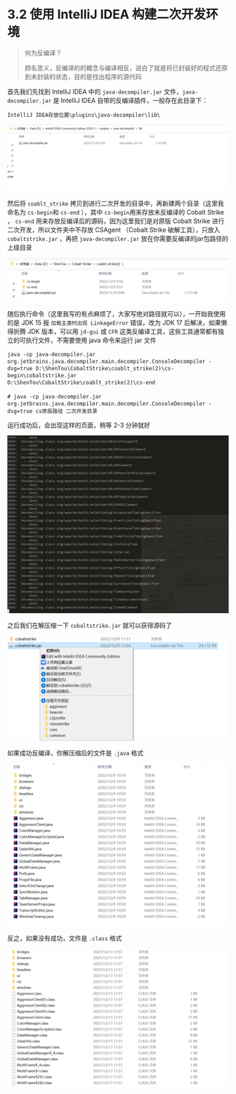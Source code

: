 # 3.2 使用 IntelliJ IDEA 构建二次开发环境

> 何为反编译？
>
> 顾名思义，反编译的的概念与编译相反，说白了就是将已封装好的程式还原到未封装的状态，目的是找出程序的源代码

首先我们先找到 IntelliJ IDEA 中的 `java-decompiler.jar` 文件，`java-decompiler.jar` 是 IntelliJ IDEA 自带的反编译插件，一般存在此目录下：

```
IntelliJ IDEA存放位置\plugins\java-decompiler\lib\
```

![](https://raw.githubusercontent.com/XXC385/pic-club/main/image-20221209094530826.png)

然后将 `coablt_strike` 拷贝到进行二次开发的目录中，再新建两个目录（这里我命名为 `cs-begin`和 `cs-end` ），其中 `cs-begin`用来存放未反编译的 Cobalt Strike ， `cs-end` 用来存放反编译后的源码，因为这里我们是对原版 Cobalt Strike 进行二次开发，所以文件夹中不存放 CSAgent （Cobalt Strike 破解工具），只放入 `cobaltstrike.jar` ，再把 `java-decompiler.jar` 放在你需要反编译的jar包路径的上级目录

![](https://raw.githubusercontent.com/XXC385/pic-club/main/image-20221209100444921.png)

随后执行命令（这里我写的有点麻烦了，大家写绝对路径就可以），一开始我使用的是 JDK 15 报 `加载主类时出现 LinkageError` 错误，改为 JDK 17 后解决，如果懒得折腾 JDK 版本，可以用 `jd-gui` 或 `CFR` 这类反编译工具，这些工具通常都有独立的可执行文件，不需要使用 java 命令来运行 jar 文件

```
java -cp java-decompiler.jar org.jetbrains.java.decompiler.main.decompiler.ConsoleDecompiler -dsg=true D:\ShenTou\CobaltStrike\coablt_strike(2)\cs-begin\cobaltstrike.jar
D:\ShenTou\CobaltStrike\coablt_strike(2)\cs-end

# java -cp java-decompiler.jar org.jetbrains.java.decompiler.main.decompiler.ConsoleDecompiler -dsg=true cs原版路径 二次开发目录
```

运行成功后，会出现这样的页面，稍等 2-3 分钟就好

![](https://raw.githubusercontent.com/XXC385/pic-club/main/image-20221209111226218.png)

之后我们在解压缩一下 `cobaltstrike.jar` 就可以获得源码了

![](https://raw.githubusercontent.com/XXC385/pic-club/main/image-20221209111922589.png)

如果成功反编译，你解压缩后的文件是 `.java` 格式

![](https://raw.githubusercontent.com/XXC385/pic-club/main/image-20221209112038896.png)

反之，如果没有成功，文件是 `.class` 格式

![](https://raw.githubusercontent.com/XXC385/pic-club/main/image-20221209112203627.png)
